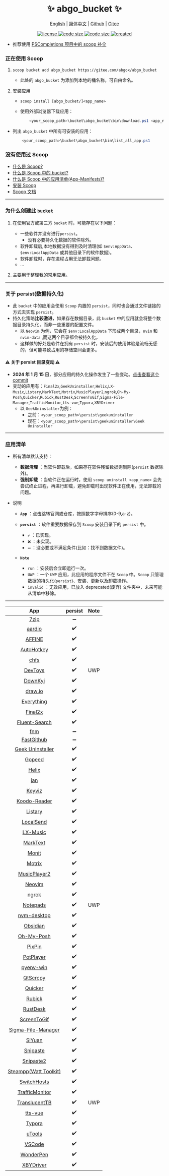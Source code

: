 <p align="center">
    <h1 align="center">✨ abgo_bucket ✨</h1>
</p>

<p align="center">
    <a href="README.md">English</a> |
    <a href="README-CN.md">简体中文</a> |
    <a href="https://github.com/abgox/abgo_bucket">Github</a> |
    <a href="https://gitee.com/abgox/abgo_bucket">Gitee</a>
</p>

<p align="center">
    <a href="https://github.com/abgox/abgo_bucket/blob/main/LICENSE">
        <img src="https://img.shields.io/github/license/abgox/abgo_bucket" alt="license" />
    </a>
    <a href="https://img.shields.io/github/languages/code-size/abgox/abgo_bucket.svg">
        <img src="https://img.shields.io/github/languages/code-size/abgox/abgo_bucket.svg" alt="code size" />
    </a>
    <a href="https://img.shields.io/github/repo-size/abgox/abgo_bucket.svg">
        <img src="https://img.shields.io/github/repo-size/abgox/abgo_bucket.svg" alt="code size" />
    </a>
    <a href="https://github.com/abgox/abgo_bucket">
        <img src="https://img.shields.io/badge/created-2023--6--1-blue" alt="created" />
    </a>
</p>

-   推荐使用 [PSCompletions 项目中的 scoop 补全 ](https://gitee.com/abgox/PSCompletions "PSCompletions")

### 正在使用 Scoop

1.  `scoop bucket add abgo_bucket https://gitee.com/abgox/abgo_bucket`

    -   此处的 `abgo_bucket` 为添加到本地的桶名称，可自由命名。

2.  安装应用

    -   `scoop install [abgo_bucket/]<app_name>`

    -   使用外部浏览器下载应用：

        ```powershell
            <your_scoop_path>\bucket\abgo_bucket\bin\download.ps1 <app_name> [-isUpdate]
        ```

-   列出 `abgo_bucket` 中所有可安装的应用：

    ```powershell
        <your_scoop_path>\bucket\abgo_bucket\bin\list_all_app.ps1
    ```

### 没有使用过 Scoop

-   [什么是 Scoop?](https://github.com/ScoopInstaller/Scoop)
-   [什么是 Scoop 中的 bucket?](https://github.com/ScoopInstaller/Scoop)
-   [什么是 Scoop 中的应用清单(App-Manifests)?](https://github.com/ScoopInstaller/Scoop/wiki/App-Manifests)
-   [安装 Scoop](https://github.com/ScoopInstaller/Install)
-   [Scoop 文档](https://github.com/ScoopInstaller/Scoop/wiki)

---

### 为什么创建此 `bucket`

1. 在使用官方或第三方 `bucket` 时，可能存在以下问题：

    - 一些软件并没有进行`persist`。
        - 没有必要持久化数据的软件除外。
    - 软件卸载后,本地数据没有得到及时清理(如 `$env:AppData`、`$env:LocalAppData` 或其他目录下的软件数据)。
    - 软件卸载时，存在进程占用无法卸载问题。
    - ...

2. 主要用于整理我的常用应用。

---

### 关于 persist(数据持久化)

-   此 `bucket` 中的应用会使用 `Scoop` 内置的 `persist`，同时也会通过文件链接的方式去实现 `persist`。
-   持久化策略**比较激进**，如果存在数据目录，此 `bucket` 中的应用就会将整个数据目录持久化，而非一些重要的配置文件。
    -   以 `Neovim` 为例，它会在 `$env:LocalAppData` 下形成两个目录，`nvim` 和 `nvim-data` ,而这两个目录都会被持久化。
    -   这样做的好处是软件在拥有 `persist` 时，安装后的使用体验是流畅无感的，但可能导致占用的存储空间会更多。

#### ⚠︎ 关于 persist 目录变动 ⚠︎

-   **2024 年 1 月 15 日**，部分应用的持久化操作发生了一些变动。[点击查看这个 commit](https://gitee.com/abgox/abgo_bucket/commit/3b65bc2fe6f836028e0b7bde9bce4de586550eb9)
-   变动的应用有：`Final2x`,`GeekUninstaller`,`Helix`,`LX-Music`,`Listary`,`MarkText`,`Motrix`,`MusicPlayer2`,`ngrok`,`Oh-My-Posh`,`Quicker`,`Rubick`,`RustDesk`,`ScreenToGif`,`Sigma-File-Manager`,`TrafficMonitor`,`tts-vue`,`Typora`,`XBYDriver`
    -   以 `GeekUninstaller`为例：
        -   之前：`<your_scoop_path>\persist\geekuninstaller`
        -   现在：`<your_scoop_path>\persist\geekuninstaller\Geek Uninstaller`

---

### 应用清单

-   所有清单默认支持：

    -   **数据清理** ：当软件卸载后，如果存在软件残留数据则删除(`persist` 数据除外)。
    -   **强制卸载** ：当软件正在运行时，使用 `scoop uninstall <app_name>` 会先尝试终止进程，再进行卸载，避免卸载时出现软件正在使用，无法卸载的问题。

-   说明

    -   **`App`** ：点击跳转官网或仓库，按照数字字母排序(0-9,a-z)。
    -   **`persist`** ：软件重要数据保存到 `Scoop` 安装目录下的 `persist` 中。
        -   **`✔️`** ：已实现。
        -   **`❌`** ：未实现。
        -   **`➖`** ：没必要或不满足条件(比如：找不到数据文件)。
    -   **`Note`**

        -   `run` ：安装后会立即运行一次。
        -   `UWP` ：一个 `UWP` 应用，此应用的程序文件不在 `Scoop` 中。`Scoop` 只管理数据的持久化(`persist`)、安装、更新以及卸载操作。
        -   `invalid` ：无效应用，已放入 deprecated(废弃) 文件夹中，未来可能从清单中移除。

---

|                                     App                                     | persist | Note |
| :-------------------------------------------------------------------------: | :-----: | ---- |
|                          [7zip](https://7-zip.org)                          |   ➖    |      |
|                        [aardio](https://aardio.com)                         |   ✔️    |      |
|                        [AFFINE](https://affine.pro)                         |   ✔️    |      |
|                    [AutoHotkey](https://autohotkey.com)                     |   ✔️    |      |
|                        [chfs](http://iscute.cn/chfs)                        |   ✔️    |      |
|                       [DevToys](https://devtoys.app)                        |   ✔️    | UWP  |
|               [DownKyi](https://leiurayer.github.io/downkyi)                |   ✔️    |      |
|                     [draw.io](https://www.diagrams.net)                     |   ✔️    |      |
|                   [Everything](https://www.voidtools.com)                   |   ✔️    |      |
|                    [Final2x](https://final2x.tohru.top)                     |   ✔️    |      |
|                  [Fluent-Search](https://fluentsearch.net)                  |   ✔️    |      |
|                    [fnm](https://github.com/Schniz/fnm)                     |   ➖    |      |
|           [FastGithub](https://github.com/dotnetcore/FastGithub)            |   ➖    |      |
|               [Geek Uninstaller](https://geekuninstaller.com)               |   ✔️    |      |
|                        [Gopeed](https://gopeed.com)                         |   ✔️    |      |
|                      [Helix](https://helix-editor.com)                      |   ✔️    |      |
|                            [jan](https://jan.ai)                            |   ✔️    |      |
|                [Keyviz](https://mularahul.github.io/keyviz)                 |   ✔️    |      |
|                  [Koodo-Reader](https://koodo.960960.xyz)                   |   ✔️    |      |
|                     [Listary](https://www.listary.com)                      |   ✔️    |      |
|                     [LocalSend](https://localsend.org)                      |   ✔️    |      |
|                    [LX-Music](https://docs.lxmusic.top)                     |   ✔️    |      |
|                     [MarkText](https://www.marktext.cc)                     |   ✔️    |      |
|                      [Monit](https://monit.fzf404.art)                      |   ✔️    |      |
|                        [Motrix](https://motrix.app)                         |   ✔️    |      |
|        [MusicPlayer2](https://github.com/zhongyang219/MusicPlayer2)         |   ✔️    |      |
|                         [Neovim](https://neovim.io)                         |   ✔️    |      |
|                         [ngrok](https://ngrok.com)                          |   ✔️    |      |
|                   [Notepads](https://www.notepadsapp.com)                   |   ✔️    | UWP  |
|            [nvm-desktop](https://github.com/1111mp/nvm-desktop)             |   ✔️    |      |
|                       [Obsidian](https://obsidian.md)                       |   ✔️    |      |
|                     [Oh-My-Posh](https://ohmyposh.dev)                      |   ✔️    |      |
|                       [PixPin](https://pixpinapp.com)                       |   ✔️    |      |
|                   [PotPlayer](https://potplayer.daum.net)                   |   ✔️    |      |
|             [pyenv-win](https://github.com/pyenv-win/pyenv-win)             |   ✔️    |      |
|              [QtScrcpy](https://github.com/barry-ran/QtScrcpy)              |   ✔️    |      |
|                      [Quicker](https://getquicker.net)                      |   ✔️    |      |
|              [Rubick](https://github.com/rubickCenter/rubick)               |   ✔️    |      |
|              [RustDesk](https://github.com/rustdesk/rustdesk)               |   ✔️    |      |
|         [ScreenToGif](https://github.com/NickeManarin/ScreenToGif)          |   ✔️    |      |
| [Sigma-File-Manager](https://github.com/aleksey-hoffman/sigma-file-manager) |   ✔️    |      |
|                     [SiYuan](https://b3log.org/siyuan)                      |   ✔️    |      |
|                    [Snipaste](https://www.snipaste.com)                     |   ✔️    |      |
|                    [Snipaste2](https://www.snipaste.com)                    |   ✔️    |      |
|                [Steampp(Watt Toolkit)](https://steampp.net)                 |   ✔️    |      |
|                [SwitchHosts](https://switchhosts.vercel.app)                |   ✔️    |      |
|      [TrafficMonitor](https://github.com/zhongyang219/TrafficMonitor)       |   ✔️    |      |
|       [TranslucentTB](https://github.com/TranslucentTB/TranslucentTB)       |   ✔️    | UWP  |
|                [tts-vue](https://github.com/LokerL/tts-vue)                 |   ✔️    |      |
|                         [Typora](https://typora.io)                         |   ✔️    |      |
|                          [uTools](https://u.tools)                          |   ✔️    |      |
|                   [VSCode](https://code.visualstudio.com)                   |   ✔️    |      |
|               [WonderPen](https://www.tominlab.com/wonderpen)               |   ✔️    |      |
|            [XBYDriver](https://github.com/gaozhangmin/aliyunpan)            |   ✔️    |      |
